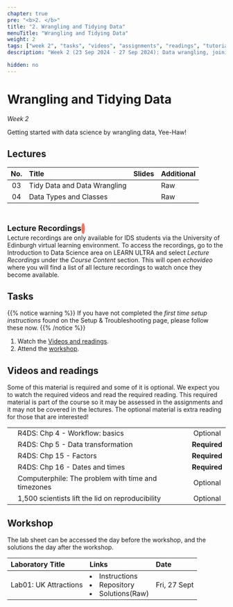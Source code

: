 ```yaml
---
chapter: true
pre: "<b>2. </b>"
title: "2. Wrangling and Tidying Data"
menuTitle: "Wrangling and Tidying Data"
weight: 2
tags: ["week 2", "tasks", "videos", "assignments", "readings", "tutorials"]
description: "Week 2 (23 Sep 2024 - 27 Sep 2024): Data wrangling, joining, and tidying."

hidden: no
---
```


# Wrangling and Tidying Data

<!-- _Week 2 (23 Sep 2024 - 27 Sep 2024)_ -->
_Week 2_

Getting started with data science by wrangling data, Yee-Haw!

## Lectures


<!--
| <div style="width:50px;text-align:center">No.</div> | <div style="width:250px;text-align:left">Title</div> |  <div style="width:80px;text-align:center">Slides</div> | <div style="width:170px;text-align:center">Additional Links</div> | -->
| <div style="text-align:center">No.</div> | <div style="text-align:left">Title</div> |  <div style="text-align:center">Slides</div> | <div style="text-align:center">Additional</div> |
|:---:|:---------------------|:--------:|:------|
| 03  | Tidy Data and Data Wrangling | <span><a id = "lecture03"><i class="fas fa-desktop fa-lg"/></a></span> | <span><a id = "GHL03">Raw<i class="fab fa-fw fa-github"/></a></span> |
| 04  | Data Types and Classes |<span><a id = "lecture04"><i class="fas fa-desktop fa-lg"/></a></span> | <span><a id = "GHL04">Raw<i class="fab fa-fw fa-github"/></a></span> |


<br>
<p  style="text-align: left"> 
<font size=4pt><b>Lecture Recordings</b></font>
<span class="fa-stack" style="scale:70%">
    <i class="fas fa-backward fa-stack-1x fa-1x fa-flip-horizontal" style="color:#f37361; box-sizing: content-box; line-height: 24px; width: 24px; height: 24px; border-radius: 100%; border-style: solid; border-width: 4px;"></i>
</span>
<br>
Lecture recordings are only available for IDS students via the University of Edinburgh virtual learning environment. To access the recordings, go to the Introduction to Data Science area on LEARN ULTRA and select <em>Lecture Recordings</em>  under the <em>Course Content</em> section. This will open <em>echovideo</em> where you will find a list of all lecture recordings to watch once they become available. 

</p>

## Tasks

{{% notice warning %}}
If you have not completed the <em>first time setup instructions</em> found on the <a id="troubleshoot">Setup & Troubleshooting</a> page, please follow these now.
{{% /notice %}}


<ol>
  <li>Watch the <a href="#videos and readings">Videos and readings</a>.</li>
  <li>Attend the <a href="#workshop">workshop</a>.</li>
  <!-- <li>Complete the <a href="#assignments">Assignments</a>.</li> -->
</ol>

## Videos and readings

<p style="text-align: left">Some of this material is required and some of it is optional. We expect you to watch the required videos and read the required reading. This required material is part of the course so it may be assessed in the assignments and it may not be covered in the lectures. The optional material is extra reading for those that are interested!</p>

<!--
| <div style="width:50px"></div>  | <div style="width:420px"></div>  |  <div style="width:200px"></div> |

|:---:|:---|:---:|-->

|    |    |    |
|:--:|:---|:--:|
| <i class="fas fa-book"></i> | R4DS: <a id="R4DS4">Chp 4 - Workflow: basics</a> | Optional |
| <i class="fas fa-book"></i> | R4DS: <a id="R4DS5">Chp 5 - Data transformation</a> | **Required** |
| <i class="fas fa-book"></i> | R4DS: <a id="R4DS15">Chp 15 - Factors</a> | **Required** |
| <i class="fas fa-book"></i> | R4DS: <a id="R4DS16">Chp 16 - Dates and times</a> | **Required** |
| <span style="color: red;"><i class="fab fa-youtube fa-lg" /></span> | <a id = "YT_Computerphile_time">Computerphile: The problem with time and timezones</a> | Optional |
| <i class="fab fa-readme"></i> | <a id="NatRepro">1,500 scientists lift the lid on reproducibility</a> | Optional |

<!--
| <i class="fab fa-readme"></i> | <a id="tidydata">Tidy Data</a> | Optional |
| <i class="fas fa-file-video"></i> | <a id="MHL05extra">L05 supplement</a>: extra explanation of logical operations in R | Optional |
-->





## Workshop

<p style="text-align: left"> The lab sheet can be accessed the day before the workshop, and the solutions the day after the workshop.</p>

<!--
| <div style="width:300px;text-align:left">Laboratory Title</div> | <div style="width:170px;text-align:left">Links</div> | <div style="width:180px;text-align:left">Date</div> |
|:---|:---|:---|
| Lab02: Make a sad plot better | <li><a id="LAB2I">Instructions</a></li> <li><a id="LAB2R">Repository</a></li><li><a id="LAB2K">Solutions</a>(<a id="LAB2Kraw">Raw</a>)</li> | Fri, 29 Sept, 16:00 UK  |
-->

| <div style="text-align:left">Laboratory Title</div> | <div style="text-align:left">Links</div> | <div style="text-align:left">Date</div> |
|:---|:---|:---|
| Lab01: UK Attractions | <li><a id="LAB1I">Instructions</a></li> <li><a id="LAB1R">Repository</a></li><li><a id="LAB1K">Solutions</a>(<a id="LAB1Kraw">Raw</a>)</li> | Fri, 27 Sept |

<!--
## Assignments

<p style="text-align: left">If you are having difficulty accessing your HW or Lab repo, see troubleshooting advice <a id="troubleshoot">here</a>.</p>

| <div style="width:300px;text-align:left">Assignment Title</div> | <div style="width:170px;text-align:left">Links</div> | <div style="width:180px;text-align:left">Due</div> |
|:---|:---|:---|
| OQ02: Data Wrangling | <li><a id="OQ2">Quiz</a></li> | Mon, 10 Oct, 12:00 UK |


<p style="text-align: left">
<b>Reminder</b>: Homework assignment <em>hw-01</em> is due Fri, 7 Oct, 12:00 UK time.
</p>


## Interactive R tutorials

<p style="text-align: left"> The following are interactive R tutorials, designed to give you more practice with R. These are optional, but the "Road Traffic Accidents"" dataset shows up in your next homework assignment as well, so you might want to go through that one so that you can gain familiarity with it. If you’re struggling with any of the topics covered this week, we strongly recommend you work through the second tutorial as well.</p>

|  <div style="width:480px"></div>  |  <div style="width:200px"></div>  |
|:---|:---|
| <a id="RT4">Work with data</a> | Extra practice |
| <a id="AE3">Application exercise 3 - Hotels</a> | Help: <a id="OpeningaProject">Opening a Project</a> |
-->

